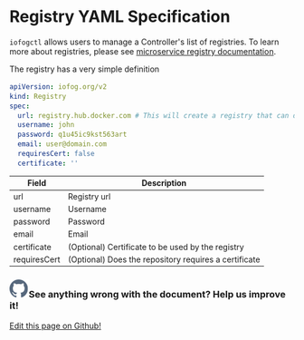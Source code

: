 # Registry YAML Specification

`iofogctl` allows users to manage a Controller's list of registries. To learn more about registries, please see [microservice registry documentation](../microservices/microservice-registry-catalog.html#registries).

The registry has a very simple definition

```yaml
apiVersion: iofog.org/v2
kind: Registry
spec:
  url: registry.hub.docker.com # This will create a registry that can download your private docker hub images
  username: john
  password: q1u45ic9kst563art
  email: user@domain.com
  requiresCert: false
  certificate: ''
```

| Field        | Description                                           |
| ------------ | ----------------------------------------------------- |
| url          | Registry url                                          |
| username     | Username                                              |
| password     | Password                                              |
| email        | Email                                                 |
| certificate  | (Optional) Certificate to be used by the registry     |
| requiresCert | (Optional) Does the repository requires a certificate |

<aside class="notifications contribute">
  <h3><img src="/images/icos/ico-github.svg" alt="">See anything wrong with the document? Help us improve it!</h3>
  <a href="https://github.com/eclipse-iofog/iofog.org/edit/develop/content/docs/2/reference-iofogctl/reference-registry.md"
    target="_blank">
    <p>Edit this page on Github!</p>
  </a>
</aside>
